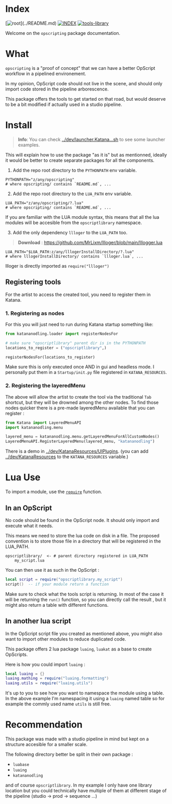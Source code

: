 # Index

[![root](https://img.shields.io/badge/back_to_root-536362?)](../README.md)
[![INDEX](https://img.shields.io/badge/index-blue?labelColor=blue)](INDEX.md)
[![tools-library](https://img.shields.io/badge/tools--library-4f4f4f)](tools-library.md)

Welcome on the `opscripting` package documentation.

# What

`opscripting` is a "proof of concept" that we can have a better OpScript
workflow in a pipelined environement.

In my opinion, OpScript code should not live in the scene, and should only
import code stored in the pipeline arborescence.

This package offers the tools to get started on that road, but would deserve to
be a bit modified if actually used in a studio pipeline.

# Install

> **Info**: 
> You can check [../dev/launcher.Katana...sh](../dev/launcher.Katana-4.5.1.sh) to see some
> launcher examples.

This will explain how to use the package "as it is" but as mentionned,
ideally it would be better to create separate packages for all the components.


1. Add the repo root directory to the `PYTHONPATH` env variable.

```shell
PYTHONPATH="z/any/opscripting"
# where opscripting/ contains `README.md`, ...
```

2. Add the repo root directory to the `LUA_PATH` env variable.

```shell
LUA_PATH="z/any/opscripting/?.lua"
# where opscripting/ contains `README.md`, ...
```

If you are familiar with the LUA module syntax, this means that all the
lua modules will be accesible from the `opscriptlibrary` namespace.

3. Add the only dependency `llloger` to the `LUA_PATH` too.

> **Download** : https://github.com/MrLixm/llloger/blob/main/lllogger.lua

```shell
LUA_PATH="$LUA_PATH:z/any/lllogerInstallDirectory/?.lua"
# where lllogerInstallDirectory/ contains `llloger.lua`, ...
```

llloger is directly imported as `require("llloger")`

## Registering tools

For the artist to access the created tool, you need to register them in Katana.

### 1. Registering as nodes

For this you will just need to run during Katana startup something like:

```python
from katananodling.loader import registerNodesFor

# make sure "opscriptlibrary" parent dir is in the PYTHONPATH
locations_to_register = ("opscriptlibrary",)

registerNodesFor(locations_to_register)
```

Make sure this is only executed once AND in gui and headless mode. I personally
put them in a `Startup/init.py` file registered in `KATANA_RESOURCES`.

### 2. Registering the layeredMenu

The above will allow the artist to create the tool via the traditional
`Tab` shortcut, but they will be drowned among the other nodes. To find
those nodes quicker there is a pre-made layeredMenu available that
you can register :

```python
from Katana import LayeredMenuAPI
import katananodling.menu

layered_menu = katananodling.menu.getLayeredMenuForAllCustomNodes()
LayeredMenuAPI.RegisterLayeredMenu(layered_menu, "katananodling")
```

There is a demo in [../dev/KatanaResources/UIPlugins](../dev/KatanaResources/UIPlugins).
(you can add [../dev/KatanaResources](../dev/KatanaResources) to the `KATANA_RESOURCES` variable.)


# Lua Use

To import a module, use the [`require`](https://www.lua.org/pil/8.1.html) function.

## In an OpScript

No code should be found in the OpScript node. It should only import and
execute what it needs.

This means we need to store the lua code on disk in a file. The proposed 
convention is to store those file in a directory that will be registered in
the LUA_PATH.

```shell
opscriptlibrary/  <- # parent directory registered in LUA_PATH   
    my_script.lua
```

You can then use it as such in the OpScript :

```lua
local script = require("opscriptlibrary.my_script")
script()  -- if your module return a function
```

Make sure to check what the tools script is returning. In most of the case
it will be returning the `run()` function, so you can directly call the result
, but it might also return a table with different functions.

## In another lua script

In the OpScript script file you created as mentioned above, you might also
want to import other modules to reduce duplicated code.

This package offers 2 lua package `luaing`, `luakat` as a base to create OpScripts.

Here is how you could import `luaing` :

```lua
local luaing = {}
luaing.mathing = require("luaing.formatting")
luaing.utils = require("luaing.utils")
```

It's up to you to see how you want to namespace the module using a table.
In the above example I'm namespacing it using a `luaing` named table so for
example the commly used name `utils` is still free.

# Recommendation

This package was made with a studio pipeline in mind but kept on a structure
accesible for a smaller scale. 

The following directory better be split in their own package :

- `luabase`
- `luaing`
- `katananodling`

and of course `opscriptlibrary`. In my example I only have one library location
but you could technically have multiple of them at different stage of 
the pipeline (studio -> prod -> sequence ...)